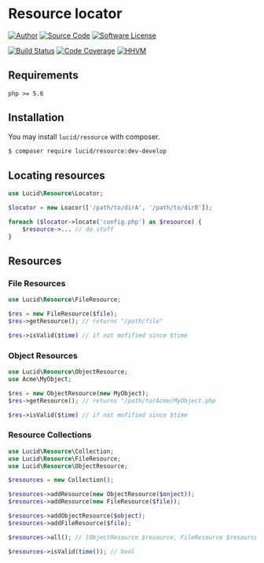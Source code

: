 # Resource locator

[![Author](http://img.shields.io/badge/author-iwyg-blue.svg?style=flat-square)](https://github.com/iwyg)
[![Source Code](http://img.shields.io/badge/source-lucid/resource-blue.svg?style=flat-square)](https://github.com/lucidphp/resource/tree/develop)
[![Software License](https://img.shields.io/badge/license-MIT-brightgreen.svg?style=flat-square)](https://github.com/lucidphp/resource/blob/develop/LICENSE.md)

[![Build Status](https://img.shields.io/travis/iwyg/resource/develop.svg?style=flat-square)](https://travis-ci.org/lucidphp/resource)
[![Code Coverage](https://img.shields.io/coveralls/iwyg/resource/develop.svg?style=flat-square)](https://coveralls.io/r/lucidphp/resource)
[![HHVM](https://img.shields.io/hhvm/lucid/resource/develop.svg?style=flat-square)](http://hhvm.h4cc.de/package/lucid/resource)

## Requirements

```
php >= 5.6
```

## Installation

You may install `lucid/resource` with composer.

```bash
$ composer require lucid/resource:dev-develop
```

## Locating resources
```php
use Lucid\Resource\Locator;

$locator = new Loacor(['/path/to/dirA', '/path/to/dirB']);

foreach ($locator->locate('config.php') as $resource) {
	$resource->... // do stuff
}

```
## Resources
### File Resources

```php
use Lucid\Resource\FileResource;

$res = new FileResource($file);
$res->getResource(); // returns "/path/file"

$res->isValid($time) // if not mofified since $time
```

### Object Resources

```php
use Lucid\Resource\ObjectResource;
use Acme\MyObject;

$res = new ObjectResource(new MyObject);
$res->getResource(); // returns "/path/to/Acme/MyObject.php

$res->isValid($time) // if not mofified since $time
```

### Resource Collections
```php
use Lucid\Resource\Collection;
use Lucid\Resource\FileResource;
use Lucid\Resource\ObjectResource;

$resources = new Collection();

$resources->addResource(new ObjectResource($onject));
$resources->addResource(new FileResource($file));

$resources->addObjectResource($object);
$resources->addFileResource($file);

$resources->all(); // [ObjectResource $resource, FileResource $resource, ... ]

$resources->isValid(time()); // bool
```
